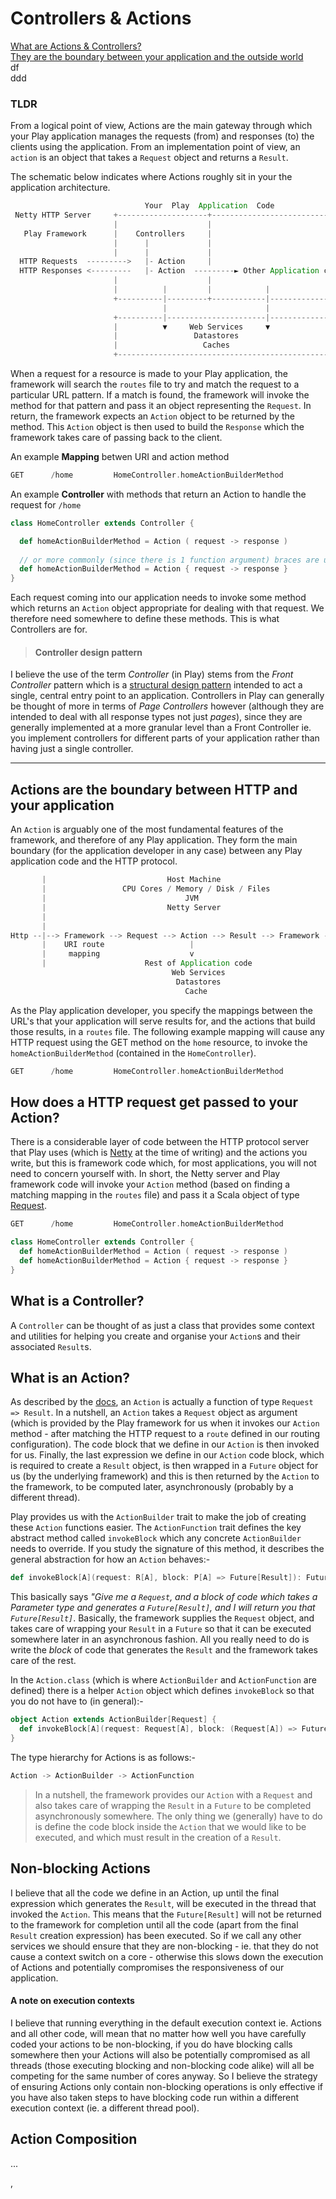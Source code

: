 # Controllers & Actions

[What are Actions & Controllers?](#)      
[They are the boundary between your application and the outside world](#)    
df    
ddd

### TLDR

From a logical point of view, Actions are the main gateway through which your Play application manages the requests (from) and responses (to) the clients using the application. From an implementation point of view, an `action` is an object that takes a `Request` object and returns a `Result`. 

The schematic below indicates where Actions roughly sit in your the application architecture. 

```scala
                              Your  Play  Application  Code
 Netty HTTP Server     +--------------------+------------------------------+
                       |                    |                              |
   Play Framework      |    Controllers     |                              |
                       |      |             |                              |
                       |      |             |                              |
  HTTP Requests  --------->   |- Action     |                              |
  HTTP Responses <---------   |- Action  ---------► Other Application code |
                       |                    |                              |
                       |          |         |            |                 |
                       +----------|---------+------------|-----------------+
                                  |                      |
                       +----------|----------------------|-----------------+                                                  
                       |          ▼     Web Services     ▼                 |
                       |                 Datastores                        |
                       |                   Caches                          |
                       +---------------------------------------------------+
```



When a request for a resource is made to your Play application, the framework will search the `routes` file to try and match the request to a particular URL pattern. If a match is found, the framework will invoke the method for that pattern and pass it an object representing the `Request`. In return, the framework expects an `Action` object to be returned by the method. This `Action` object is then used to build the `Response` which the framework takes care of passing back to the client.

An example **Mapping** betwen URI and action method

```scala
GET      /home         HomeController.homeActionBuilderMethod
```

An example **Controller** with methods that return an Action to handle the request for `/home`

```scala
class HomeController extends Controller {

  def homeActionBuilderMethod = Action ( request -> response )
  
  // or more commonly (since there is 1 function argument) braces are used 
  def homeActionBuilderMethod = Action { request -> response }
}
```

Each request coming into our application needs to invoke some method which returns an `Action` object appropriate for dealing with that request. We therefore need somewhere to define these methods. This is what Controllers are for.

> #### Controller design pattern
I believe the use of the term _Controller_ (in Play) stems from the _Front Controller_ pattern which is a [structural design pattern](https://en.wikipedia.org/wiki/Software_design_pattern#Structural_patterns) intended to act a single, central entry point to an application. Controllers in Play can generally be thought of more in terms of _Page Controllers_ however (although they are intended to deal with all response types not just _pages_), since they are generally implemented at a more granular level than a Front Controller ie. you implement controllers for different parts of your application rather than having just a single controller.


---

## Actions are the boundary between HTTP and your application 

An `Action` is arguably one of the most fundamental features of the framework, and therefore of any Play application. They form the main boundary (for the application developer in any case) between any Play application code and the HTTP protocol.  

```scala 
       |                           Host Machine                         |
       |                 CPU Cores / Memory / Disk / Files              |
       |                               JVM                              |
       |                           Netty Server                         |
       |                                                                |
       |                                                                |
Http --|--> Framework --> Request --> Action --> Result --> Framework --|--> Http
       |    URI route                   |                               |
       |     mapping                    v                               |
       |                      Rest of Application code                  |
                                    Web Services
                                     Datastores
                                       Cache              
```

As the Play application developer, you specify the mappings between the URL's that your application will serve results for, and the actions that build those results, in a `routes` file. The following example mapping will cause any HTTP request using the GET method on the `home` resource, to invoke the `homeActionBuilderMethod` (contained in the `HomeController`).

```scala
GET      /home         HomeController.homeActionBuilderMethod
```

## How does a HTTP request get passed to your Action?

There is a considerable layer of code between the HTTP protocol server that Play uses (which is [Netty](http://netty.io/) at the time of writing) and the actions you write, but this is framework code which, for most applications, you will not need to concern yourself with. In short, the Netty server and Play framework code will invoke your `Action` method (based on finding a matching mapping in the `routes` file) and pass it a Scala object of type [Request](https://playframework.com/documentation/latest/api/scala/index.html#play.api.mvc.Request).

```scala
GET      /home         HomeController.homeActionBuilderMethod

class HomeController extends Controller {
  def homeActionBuilderMethod = Action ( request -> response )
  def homeActionBuilderMethod = Action { request -> response }
}
```

## What is a Controller?

A `Controller` can be thought of as just a class that provides some context and utilities for helping you create and organise your `Action`s and their associated `Result`s.

## What is an Action?

As described by the [docs](https://www.playframework.com/documentation/2.5.x/ScalaActions), an `Action` is actually a function of type `Request => Result`. In a nutshell, an `Action` takes a `Request` object as argument (which is provided by the Play framework for us when it invokes our `Action` method  - after matching the HTTP request to a `route` defined in our routing configuration). The code block that we define in our `Action` is then invoked for us. Finally, the last expression we define in our `Action` code block, which is required to create a `Result` object, is then wrapped in a `Future` object for us (by the underlying framework) and this is then returned by the `Action` to the framework, to be computed later, asynchronously (probably by a different thread). 

Play provides us with the `ActionBuilder` trait to make the job of creating these `Action` functions easier. The `ActionFunction` trait defines the key abstract method called `invokeBlock` which any concrete `ActionBuilder` needs to override. If you study the signature of this method, it describes the general abstraction for how an `Action` behaves:- 

```scala
def invokeBlock[A](request: R[A], block: P[A] => Future[Result]): Future[Result]
```

This basically says _"Give me a `Request`, and a block of code which takes a Parameter type and generates a `Future[Result]`, and I will return you that `Future[Result]`_. Basically, the framework supplies the `Request` object, and takes care of wrapping your `Result` in a `Future` so that it can be executed somewhere later in an asynchronous fashion. All you really need to do is write the _block_ of code that generates the `Result` and the framework takes care of the rest.

In the `Action.class` (which is where `ActionBuilder` and `ActionFunction` are defined) there is a helper `Action` object which defines `invokeBlock` so that you do not have to (in general):-

```scala
object Action extends ActionBuilder[Request] {
  def invokeBlock[A](request: Request[A], block: (Request[A]) => Future[Result]) = block(request)
}
```

The type hierarchy for Actions is as follows:-

```scala
Action -> ActionBuilder -> ActionFunction
```

> In a nutshell, the framework provides our `Action` with a `Request` and also takes care of wrapping the `Result` in a `Future` to be completed asynchronously somewhere. The only thing we (generally) have to do is define the code block inside the `Action` that we would like to be executed, and which must result in the creation of a `Result`. 


## Non-blocking Actions

I believe that all the code we define in an Action, up until the final expression which generates the `Result`, will be executed in the thread that invoked the `Action`. This means that the `Future[Result]` will not be returned to the framework for completion until all the code (apart from the final `Result` creation expression) has been executed. So if we call any other services we should ensure that they are non-blocking - ie. that they do not cause a context switch on a core - otherwise this slows down the execution of Actions and potentially compromises the responsiveness of our application.

#### A note on execution contexts

I believe that running everything in the default execution context ie. Actions and all other code, will mean that no matter how well you have carefully coded your actions to be non-blocking, if you do have blocking calls somewhere then your Actions will also be potentially compromised as all threads (those executing blocking and non-blocking code alike) will all be competing for the same number of cores anyway. So I believe the strategy of ensuring Actions only contain non-blocking operations is only effective if you have also taken steps to have blocking code run within a different execution context (ie. a different thread pool). 

## Action Composition

...



,